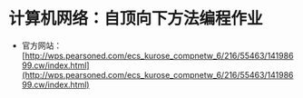 # 计算机网络：自顶向下方法编程作业
* 官方网站：[http://wps.pearsoned.com/ecs_kurose_compnetw_6/216/55463/14198699.cw/index.html](http://wps.pearsoned.com/ecs_kurose_compnetw_6/216/55463/14198699.cw/index.html)